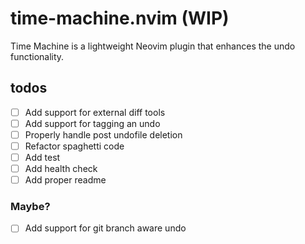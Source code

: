 # time-machine.nvim (WIP)

Time Machine is a lightweight Neovim plugin that enhances the undo functionality.

## todos

- [ ] Add support for external diff tools
- [ ] Add support for tagging an undo
- [ ] Properly handle post undofile deletion
- [ ] Refactor spaghetti code
- [ ] Add test
- [ ] Add health check
- [ ] Add proper readme

### Maybe?

- [ ] Add support for git branch aware undo
